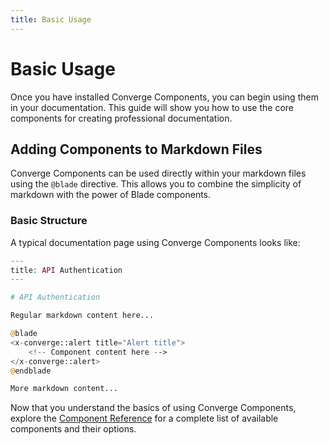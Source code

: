 ```yaml
---
title: Basic Usage
---
```


# Basic Usage

Once you have installed Converge Components, you can begin using them in your documentation. This guide will show you how to use the core components for creating professional documentation.

## Adding Components to Markdown Files

Converge Components can be used directly within your markdown files using the `@blade` directive. This allows you to combine the simplicity of markdown with the power of Blade components.

### Basic Structure

A typical documentation page using Converge Components looks like:


```php
---
title: API Authentication
---

# API Authentication

Regular markdown content here...

@blade
<x-converge::alert title="Alert title">
    <!-- Component content here -->
</x-converge::alert>
@endblade

More markdown content...
```

Now that you understand the basics of using Converge Components, explore the [Component Reference](./component-reference.md) for a complete list of available components and their options.
